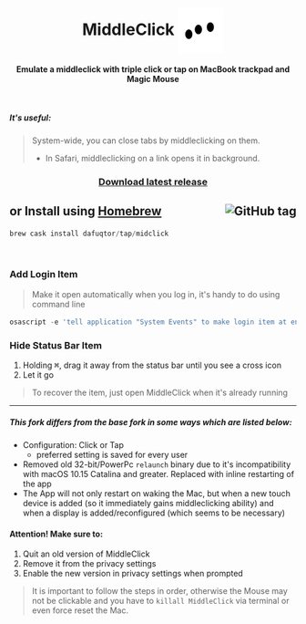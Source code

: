 <div align="center">
  <h1>
    MiddleClick <img align="center" height="80" src="Images.xcassets/AppIcon.appiconset/mouse128x128.png">
  </h1>
  <p>
    <b>Emulate a middleclick with triple click or tap on MacBook trackpad and Magic Mouse</b>
  </p>
  <br>
</div>

##### It's useful:
> System-wide, you can close tabs by middleclicking on them.
> - In Safari, middleclicking on a link opens it in background.

<h3 align="center">
  <a href="//github.com/DaFuqtor/MiddleClick/releases/latest/download/MiddleClick.app.zip">
    Download latest release
  </a>
</h3>

<h2>
  or Install using <a href="//brew.sh">Homebrew</a> 
  <a href="//github.com/DaFuqtor/MiddleClick/releases/latest">
    <img align="right" alt="GitHub tag" src="https://img.shields.io/github/release/dafuqtor/middleclick">
  </a>
</h2>

```powershell
brew cask install dafuqtor/tap/midclick
```

<br>

### Add Login Item

> Make it open automatically when you log in, it's handy to do using command line

```powershell
osascript -e 'tell application "System Events" to make login item at end with properties {path:"/Applications/MiddleClick.app", hidden:true}'
```

### Hide Status Bar Item

1. Holding <kbd>⌘</kbd>, drag it away from the status bar until you see a cross icon
2. Let it go

> To recover the item, just open MiddleClick when it's already running

---

##### This fork differs from the base fork in some ways which are listed below:

- Configuration: Click or Tap
  - preferred setting is saved for every user
- Removed old 32-bit/PowerPc `relaunch` binary due to it's incompatibility with macOS 10.15 Catalina and greater. Replaced with inline restarting of the app
- The App will not only restart on waking the Mac, but when a new touch device is added (so it immediately gains middleclicking ability) and when a display is added/reconfigured (which seems to be necessary)

#### Attention! Make sure to:

1. Quit an old version of MiddleClick
2. Remove it from the privacy settings
3. Enable the new version in privacy settings when prompted

> It is important to follow the steps in order, otherwise the Mouse may not be clickable and you have to `killall MiddleClick` via terminal or even force reset the Mac.
